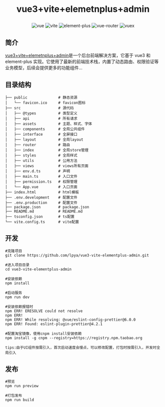 <h1>
  <p align="center">
    vue3+vite+elemetnplus+admin
  </p>
</h1>

<p align="center">
  <img alt="vue" src="https://img.shields.io/badge/vue-v3.2.25-brightgreen" />
  <img alt="vite" src="https://img.shields.io/npm/v/vite?label=vite&logo=vite" />
  <img alt="element-plus" src="https://img.shields.io/npm/v/element-plus?label=element-plus" />
  <img alt="vue-router" src="https://img.shields.io/badge/vue--router-v4.0.12-green" />
  <img alt="vuex" src="https://img.shields.io/badge/vuex-v4.0.2-blue" />
</p>

## 简介

[vue3+vite+elemetnplus+admin](https://github.com/lpya/vue3-vite-elementplus-admin)是一个后台前端解决方案，它基于 vue3 和 element-plus 实现。它使用了最新的前端技术栈，内置了动态路由、权限验证等业务模型，后续会提供更多的功能组件...

## 目录结构

```
├── public              # 静态资源
│   └── favicon.ico     # favicon图标
├── src                 # 源代码
│   ├── @types          # 类型定义
│   ├── api             # 所有请求
│   ├── assets          # 主题、样式、字体
│   ├── components      # 全局公共组件
│   ├── interface       # 全屏接口
│   ├── layout          # 全局layout
│   ├── router          # 路由
│   ├── index           # 全局store管理
│   ├── styles          # 全局样式
│   ├── utils           # 公用方法
│   ├── views           # views所有页面
│   ├── env.d.ts        # 声明
│   ├── main.ts         # 入口文件
│   ├── permission.ts   # 权限管理
│   └── App.vue         # 入口页面
├── index.html          # html模板
├── .env.development    # 配置文件
├── .env.production     # 配置文件
├── package.json        # package.json
├── README.md           # README.md
├── tsconfig.json       # ts配置
└── vite.config.ts      # vite配置
```

## 开发

```
#克隆项目
git clone https://github.com/lpya/vue3-vite-elementplus-admin.git

#进入项目目录
cd vue3-vite-elementplus-admin

#安装依赖
npm install

#启动服务
npm run dev

#安装依赖报错时
npm ERR! ERESOLVE could not resolve
npm ERR!
npm ERR! While resolving: @vue/eslint-config-prettier@6.0.0
npm ERR! Found: eslint-plugin-prettier@4.2.1

#配置淘宝镜像，使用cnpm install安装依赖
npm install -g cnpm --registry=https://registry.npm.taobao.org

tips:由于UI组件按需引入，首次启动速度会慢点，可以修改配置，打包时按需引入，开发时全局引入
```

## 发布

```
#预览
npm run preview

#打包发布
npm run build
```